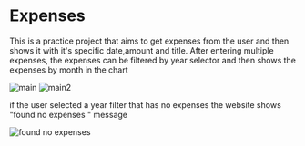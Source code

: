 # Expenses

This is a practice project that aims to get expenses from the user 
and then shows it with it's specific date,amount and title.
After entering multiple expenses, the expenses can be filtered by year selector 
and then shows the expenses by month in the chart 


![main](https://user-images.githubusercontent.com/83966010/121973520-bec32c00-cd7d-11eb-809c-c5617137f17f.PNG)
![main2](https://user-images.githubusercontent.com/83966010/121973757-414beb80-cd7e-11eb-9a80-62dab7145e4e.PNG)

if the user selected a year filter that has no expenses the website shows "found no expenses " message 


![found no expenses](https://user-images.githubusercontent.com/83966010/121973648-0f3a8980-cd7e-11eb-8917-19e4d43ce96a.PNG)

